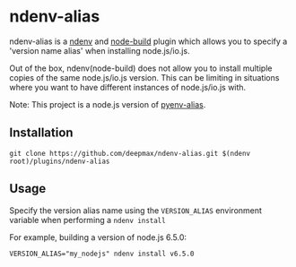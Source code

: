 ndenv-alias
===========

ndenv-alias is a [ndenv](https://github.com/riywo/ndenv) and [node-build](https://github.com/riywo/node-build) plugin which allows you to specify a 'version name alias' when installing node.js/io.js.

Out of the box, ndenv(node-build) does not allow you to install multiple copies of the same
node.js/io.js version. This can be limiting in situations where you want to have
different instances of node.js/io.js with.


Note: This project is a node.js version of [pyenv-alias](https://github.com/s1341/pyenv-alias).


## Installation

```
git clone https://github.com/deepmax/ndenv-alias.git $(ndenv root)/plugins/ndenv-alias
```

## Usage

Specify the version alias name using the `VERSION_ALIAS` environment variable
when performing a `ndenv install`

For example, building a version of node.js 6.5.0:

```
VERSION_ALIAS="my_nodejs" ndenv install v6.5.0
```
